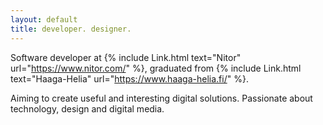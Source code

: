 ```yaml
---
layout: default
title: developer. designer.
---
```

Software developer at {% include Link.html text="Nitor" url="https://www.nitor.com/" %}, graduated from {% include Link.html text="Haaga-Helia" url="https://www.haaga-helia.fi/" %}.

Aiming to create useful and interesting digital solutions.
Passionate about technology, design and digital media.
